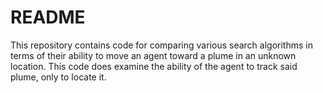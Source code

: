 # README

This repository contains code for comparing various search algorithms in terms of their ability to move an agent toward a plume in an unknown location. This code does examine the ability of the agent to track said plume, only to locate it.
